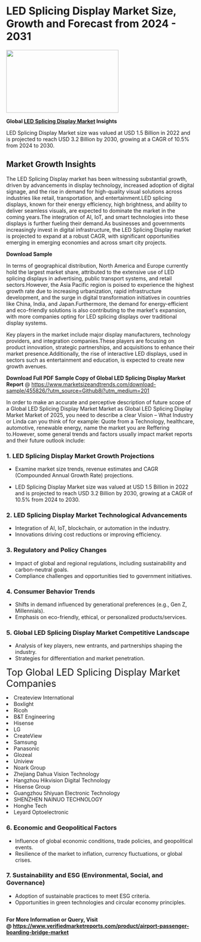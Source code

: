 <H1>LED Splicing Display Market Size, Growth and Forecast from 2024 - 2031</H1><img class="aligncenter size-medium wp-image-584254" src="https://thirdeyenews.in/wp-content/uploads/2024/09/Global-Market-Research-300x168.jpeg" alt="" width="300" height="168" /><p><strong>Global&nbsp;<a href="https://www.marketsizeandtrends.com/download-sample/455826/?utm_source=Github8j?utm_medium=201">LED Splicing Display Market</a> Insights</strong></p><p>LED Splicing Display Market size was valued at USD 1.5 Billion in 2022 and is projected to reach USD 3.2 Billion by 2030, growing at a CAGR of 10.5% from 2024 to 2030.</p><p><h2>Market Growth Insights</h2> <p>The LED Splicing Display market has been witnessing substantial growth, driven by advancements in display technology, increased adoption of digital signage, and the rise in demand for high-quality visual solutions across industries like retail, transportation, and entertainment.LED splicing displays, known for their energy efficiency, high brightness, and ability to deliver seamless visuals, are expected to dominate the market in the coming years.The integration of AI, IoT, and smart technologies into these displays is further fueling their demand.As businesses and governments increasingly invest in digital infrastructure, the LED Splicing Display market is projected to expand at a robust CAGR, with significant opportunities emerging in emerging economies and across smart city projects.</p> <p><strong>Download Sample</strong></p> <p>In terms of geographical distribution, North America and Europe currently hold the largest market share, attributed to the extensive use of LED splicing displays in advertising, public transport systems, and retail sectors.However, the Asia Pacific region is poised to experience the highest growth rate due to increasing urbanization, rapid infrastructure development, and the surge in digital transformation initiatives in countries like China, India, and Japan.Furthermore, the demand for energy-efficient and eco-friendly solutions is also contributing to the market's expansion, with more companies opting for LED splicing displays over traditional display systems.</p> <p>Key players in the market include major display manufacturers, technology providers, and integration companies.These players are focusing on product innovation, strategic partnerships, and acquisitions to enhance their market presence.Additionally, the rise of interactive LED displays, used in sectors such as entertainment and education, is expected to create new growth avenues.</p> <p><span class=""><strong>Download Full PDF Sample Copy of Global LED Splicing Display Market Report</strong> @ <a href="https://www.marketsizeandtrends.com/download-sample/455826/?utm_source=Github8j?utm_medium=201" target="_blank">https://www.marketsizeandtrends.com/download-sample/455826/?utm_source=Github8j?utm_medium=201</a></span></p><p>In order to make an accurate and perceptive description of future scope of a Global&nbsp;LED Splicing Display Market Market as Global&nbsp;LED Splicing Display Market Market of 2025, you need to describe a clear Vision &ndash; What Industry or Linda can you think of for example: Quote from a Technology, healthcare, automotive, renewable energy, name the market you are Reffering to.However, some general trends and factors usually impact market reports and their future outlook include:</p><h3>1.&nbsp;<strong>LED Splicing Display Market Growth Projections</strong></h3><ul><li>Examine market size trends, revenue estimates and CAGR (Compounded Annual Growth Rate) projections.</li><li><p>LED Splicing Display Market size was valued at USD 1.5 Billion in 2022 and is projected to reach USD 3.2 Billion by 2030, growing at a CAGR of 10.5% from 2024 to 2030.</p></li></ul><h3>2.&nbsp;<strong>LED Splicing Display Market Technological Advancements</strong></h3><ul><li>Integration of AI, IoT, blockchain, or automation in the industry.</li><li>Innovations driving cost reductions or improving efficiency.</li></ul><h3>3.&nbsp;<strong>Regulatory and Policy Changes</strong></h3><ul><li>Impact of global and regional regulations, including sustainability and carbon-neutral goals.</li><li>Compliance challenges and opportunities tied to government initiatives.</li></ul><h3>4.&nbsp;<strong>Consumer Behavior Trends</strong></h3><ul><li>Shifts in demand influenced by generational preferences (e.g., Gen Z, Millennials).</li><li>Emphasis on eco-friendly, ethical, or personalized products/services.</li></ul><h3>5.&nbsp;<strong>Global LED Splicing Display Market Competitive Landscape</strong></h3><ul><li>Analysis of key players, new entrants, and partnerships shaping the industry.</li><li>Strategies for differentiation and market penetration.</li></ul><p data-pm-slice="1 1 []"><span style="color: inherit; font-family: inherit; font-size: 25px;">Top Global LED Splicing Display Market Companies</span></p><div class="" data-test-id=""><p><li>Createview International</li><li> Boxlight</li><li> Ricoh</li><li> B&T Engineering</li><li> Hisense</li><li> LG</li><li> CreateView</li><li> Samsung</li><li> Panasonic</li><li> Glozeal</li><li> Uniview</li><li> Noark Group</li><li> Zhejiang Dahua Vision Technology</li><li> Hangzhou Hikvision Digital Technology</li><li> Hisense Group</li><li> Guangzhou Shiyuan Electronic Technology</li><li> SHENZHEN NAINUO TECHNOLOGY</li><li> Honghe Tech</li><li> Leyard Optoelectronic</li></p></div><h3>6.&nbsp;<strong>Economic and Geopolitical Factors</strong></h3><ul><li>Influence of global economic conditions, trade policies, and geopolitical events.</li><li>Resilience of the market to inflation, currency fluctuations, or global crises.</li></ul><h3>7.&nbsp;<strong>Sustainability and ESG (Environmental, Social, and Governance)</strong></h3><ul><li>Adoption of sustainable practices to meet ESG criteria.</li><li>Opportunities in green technologies and circular economy principles.</li></ul><h2><strong style="font-size: 14px;">For More Information or Query, Visit @&nbsp;</strong><a style="background-color: #ffffff; font-size: 14px;" href="https://www.marketsizeandtrends.com/report/led-splicing-display-market/" target="_blank">https://www.verifiedmarketreports.com/product/airport-passenger-boarding-bridge-market</a></h2>